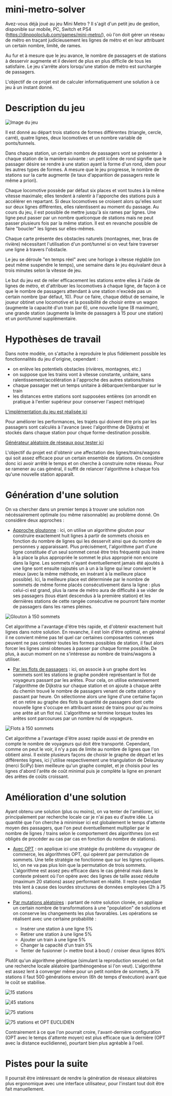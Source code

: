 # mini-metro-solver

Avez-vous déjà joué au jeu Mini Metro ? Il s'agit d'un petit jeu de gestion, disponible sur mobile, PC, Switch et PS4 (https://dinopoloclub.com/games/mini-metro/), où l'on doit gérer un réseau de métro en traçant judicieusement les lignes de métro et en leur attribuant un certain nombre, limité, de rames.

Au fur et à mesure que le jeu avance, le nombre de passagers et de stations à desservir augmente et il devient de plus en plus difficile de tous les satisfaire. Le jeu s'arrête alors lorsqu'une station de métro est surchargée de passagers.

L'objectif de ce projet est de calculer informatiquement une solution à ce jeu à un instant donné.

# Description du jeu

![Image du jeu](Gallery/Mini_Metro_screenshot_0.png)

Il est donné au départ trois stations de formes différentes (triangle, cercle, carré), quatre lignes, deux locomotives et un nombre variable de ponts/tunnels. 

Dans chaque station, un certain nombre de passagers vont se présenter à chaque station de la manière suivante : un petit icône de rond signifie que le passager désire se rendre à une station ayant la forme d'un rond, idem pour les autres types de formes. A mesure que le jeu progresse, le nombre de stations sur la carte augmente (le taux d'apparition de passagers reste le même a priori).

Chaque locomotive possède par défaut six places et vont toutes à la même vitesse maximale; elles tendent à ralentir à l'apporche des stations puis à accélérer en repartant. Si deux locomotives se croisent alors qu'elles sont sur deux lignes différentes, elles ralentissent au moment du passage. Au cours du jeu, il est possible de mettre jusqu'à six rames par lignes.
Une ligne peut passer par un nombre quelconque de stations mais ne peut passer plusieurs fois par la même station. Il est en revanche possible de faire "boucler" les lignes sur elles-mêmes.

Chaque carte présente des obstacles naturels (montagnes, mer, bras de rivière) nécessitant l'utilisation d'un pont/tunnel si on veut faire traverser une ligne à travers l'obstacle.

Le jeu se déroule "en temps réel" avec une horloge à vitesse réglable (on peut même suspendre le temps), une semaine dans le jeu équivalant deux à trois minutes selon la vitesse de jeu.

Le but du jeu est de relier efficacement les stations entre elles à l'aide de lignes de métro, et d'attribuer les locomotives à chaque ligne, de façon à ce que le nombre de passagers attendant à une station n'excède pas un certain nombre (par défaut, 10).
Pour ce faire, chaque début de semaine, le joueur obtinet une locomotive et la possibilité de choisir entre un wagon (augmente la capacité d'un train par 6), une nouvelle ligne (8 maximum), une grande station (augmente la limite de passagers à 15 pour une station) et un pont/tunnel supplémentaire.

# Hypothèses de travail

Dans notre modèle, on s'attache à reproduire le plus fidèlement possible les fonctionnalités du jeu d'origine, cependant :
  - on enlève les potentiels obstacles (rivières, montagnes, etc.)
  - on suppose que les trains vont à vitesse constante, unitaire, sans ralentissement/accélération à l'approche des autres stations/trains
  - chaque passager met un temps unitaire à débarquer/embarquer sur le train
  - les distances entre stations sont supposées entières (on arrondit en pratique à l'entier supérieur pour conserver l'aspect métrique)
 
[L'implémentation du jeu est réalisée ici](Structures.py)

Pour améliorer les performances, les trajets qui doivent être pris par les passagers sont calculés à l'avance (avec l'algorithme de Dijkstra) et stockés dans chaque station pour chque forme-destination possible.

[Générateur aléatoire de réseaux pour tester ici](NetworkBuilder.py)

L'objectif du projet est d'obtenir une affectation des lignes/trains/wagons qui soit assez efficace pour un certain ensemble de stations. On considère donc ici avoir arrêté le temps et on cherche à construire notre réseau. Pour se ramener au cas général, il suffit de relancer l'algorithme à chaque fois qu'une nouvelle station apparaît.

# Génération d'une solution

On va chercher dans un premier temps à trouver une solution non nécéssairement optimale (ou même raisonnable) au problème donné. On considère deux approches :

  - [Approche gloutonne](Glutton.py) : ici, on utilise un algorithme glouton pour construire exactement huit lignes à partir de sommets choisis en fonction du nombre de lignes qui les desservit ainsi que du nombre de personnes y apparaissant. Plus précisément, l'algorithme part d'une ligne constituée d'un seul sommet censé être très fréquenté puis insère à la place la plus appropriée le sommet le plus approprié non encore dans la ligne. Les sommets n'ayant éventuellement jamais été ajoutés à une ligne sont ensuite rajoutés un à un à la ligne qui leur convient le mieux (avec la même méthode, en insérant à la meilleure place possible). Ici, la meilleure place est déterminée par le nombre de sommets de même forme placés consécutivement dans la ligne : plus celui-ci est grand, plus la rame de métro aura de difficulté à se vider de ses passagers (tous étant descendus à la première station) et les dernières stations de cette rangée consécutive ne pourront faire monter de passagers dans les rames pleines.
 
![Glouton à 150 sommets](Gallery/glouton150.png)
 
  Cet algorithme a l'avantage d'être très rapide, et d'obtenir exactement huit lignes dans notre solution. En revanche, il est loin d'être optimal, en général il ne convient même pas tel quel car certaines composantes connexes peuvent ne pas contenir toutes les formes possibles de station, il faut alors forcer les lignes ainsi obtenues à passer par chaque forme possible. De plus, à aucun moment on ne s'intéresse au nombre de trains/wagons à utiliser.
  
  - [Par les flots de passagers](Flow.py) : ici, on associe à un graphe dont les sommets sont les stations le graphe pondéré représentant le flot de voyageurs passant par les arêtes. Pour cela, on utilise extensivement l'algorithme de Dijkstra sur chaque station et on ajoute à chaque arête du chemin trouvé le nombre de passagers venant de cette station y passant par heure. On sélectionne alors une ligne d'une certaine façon et on retire au graphe des flots la quantité de passagers dont cette nouvelle ligne s'occupe en attribuant assez de trains pour qu'au moins une arête ait un flot nul. L'algorithme se termine lorsque toutes les arêtes sont parcourues par un nombre nul de voyageurs.
  
  ![Flots à 150 sommets](Gallery/flow150.png)
  
  Cet algorithme a l'avantage d'être assez rapide aussi et de prendre en compte le nombre de voyageurs qui doit être transporté. Cependant, comme on peut le voir, il n'y a pas de limite au nombre de lignes que l'on obtient ainsi. Il existe plusieurs façons de choisir le graphe de départ et les différentes lignes, ici j'utilise respectivement une triangulation de Delaunay (merci SciPy) bien meilleure qu'un graphe complet, et je choisis pour les lignes d'abord l'arête de coût minimal puis je complète la ligne en prenant des arêtes de coûts croissant.

# Amélioration d'une solution

Ayant obtenu une solution (plus ou moins), on va tenter de l'améliorer, ici principalement par recherche locale car je n'ai pas eu d'autre idée. La quantité que l'on cherche à minimiser ici est globalement le temps d'attente moyen des passagers, que l'on peut éventuellement multiplier par le nombre de lignes / trains selon le comportement des algorithmes (on est obligés de procéder au cas par cas en fonction du nombre de stations).
  
  - [Avec OPT](OPT.py) : on applique ici une stratégie du problème du voyageur de commerce, les algorithmes OPT, qui opèrent par permutation de sommets. Une telle stratégie ne fonctionne que sur les lignes cycliques. Ici, on ne va pas plus loin que la permutation de trois sommets. L'algorithme est assez peu efficace dans le cas général mais dans le contexte présent où l'on opère avec des lignes de taille assez réduite (maximum 20 stations) assez performant en réalité. Il reste cependant très lent à cause des lourdes structures de données employées (2h à 75 stations).
  
  - [Par mutations aléatoires](Genetic.py) : partant de notre solution clonée, on applique un certain nombre de transformations à une "population" de solutions et on conserve les changements les plus favorables. Les opérations se réalisent avec une certaine probabilité :
    - Insérer une station à une ligne 5%
    - Retirer une station à une ligne 5%
    - Ajouter un train à une ligne 5%
    - Changer la capacité d'un train 5%
    - Tenter de fusionner (= mettre bout à bout) / croiser deux lignes 80%

  Plutôt qu'un algorithme génétique (simulant la reproduction sexuée) on fait une recherche locale aléatoire (parthénogenèse si l'on veut). L'algorithme est assez lent à converger même pour un petit nombre de sommets, à 75 stations il faut 500 générations environ (6h de temps d'exécution) avant que le coût se stabilise.
  
![15 stations](Gallery/genetic40.png)

![45 stations](Gallery/genetic45.png)

![75 stations](Gallery/genetic75OPT.png)

![75 stations et OPT EUCLIDIEN](Gallery/genetic75OPTe.png)

Contrairement à ce que l'on pourrait croire, l'avant-dernière configuration (OPT avec le temps d'attente moyen) est plus efficace que la dernière (OPT avec la distance euclidienne), pourtant bien plus agréable à l'oeil.

# Pistes pour la suite

Il pourrait être intéressant de rendre la génération de réseaux aléatoires plus ergonomique avec une interface utilisateur, pour l'instant tout doit être fait manuellement.


